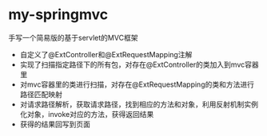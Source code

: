 # my-springmvc
手写一个简易版的基于servlet的MVC框架
- 自定义了@ExtController和@ExtRequestMapping注解
- 实现了扫描指定路径下的所有包，对存在@ExtController的类加入到mvc容器里
- 对mvc容器里的类进行扫描，对存在@ExtRequestMapping的类和方法进行路径匹配映射
- 对请求路径解析，获取请求路径，找到相应的方法和对象，利用反射机制实例化对象，invoke对应的方法，获得返回结果
- 获得的结果回写到页面
